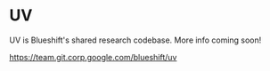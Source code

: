 # UV

UV is Blueshift's shared research codebase. More info coming soon!

https://team.git.corp.google.com/blueshift/uv
